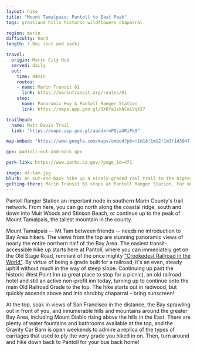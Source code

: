 ```yaml
---
layout: hike
title: "Mount Tamalpais: Pantoll to East Peak"
tags: grassland hills historic wildflowers chaparral

region: marin
difficulty: hard
length: 7.8mi (out and back)

travel:
  origin: Marin City Hub
  served: daily
  out:
    time: 44min
    routes:
    - name: Marin Transit 61
      linK: https://marintransit.org/routes/61
    stop:
      name: Panoramic Hwy & Pantoll Ranger Station
      link: https://maps.app.goo.gl/QX8Ya1skNCoLVqX27

trailhead:
  name: Matt Davis Trail
  link: "https://maps.app.goo.gl/aaddxrmPQjaARiFk9"

map-embed: "https://www.google.com/maps/embed?pb=!1m18!1m12!1m3!1d3947.4586876847015!2d-122.60710312352835!3d37.90404410470207!2m3!1f0!2f0!3f0!3m2!1i1024!2i768!4f13.1!3m3!1m2!1s0x808591a022a6a8b7%3A0xa32aaa1499adc315!2sPantoll%20Rd%20%26%20Matt%20Davis%20Trail%2C%20California%2094941!5e1!3m2!1sen!2sus!4v1737066517280!5m2!1sen!2su"

gpx: pantoll-out-and-back.gpx

park-link: https://www.parks.ca.gov/?page_id=471

image: mt-tam.jpg
blurb: An out-and-back hike up a nicely-graded rail trail to the highest peak in Marin with stunning views of the surrounding mountains and the San Francisco skyline.
getting-there: Marin Transit 61 stops at Pantoll Ranger Station. For more information on catching Route 61 from San Francisco or the East Bay, see the <a href="/marin/getting-to-marin">Getting to Marin guide »</a>
---
```


Pantoll Ranger Station an important node in southern Marin County's trail network. From here, you can go north along the coastal ridge, south and down into Muir Woods and Stinson Beach, or continue up to the peak of Mount Tamalpais, the tallest mountain in the county.

Mount Tamalpais -- Mt Tam between friends -- needs no introduction to Bay Area hikers. The views from the top are stunning panoramic views of nearly the entire northern half of the Bay Area. The easiest transit-accessible hike up starts here at Pantoll, where you can immediately get on the Old Stage Road, remnant of the once mighty ["Crookedest Railroad in the World"](https://www.friendsofmttam.org/railroad/history.html). By virtue of being a grade built for a railroad, it's an even, steady uphill without much in the way of steep slope. Continuing up past the historic West Point Inn (a great place to stop for a picnic), an old railroad hotel and still an active non-profit inn today, turning up to continue onto the main Old Railroad Grade to the top. The hike starts out in redwood, but quickly ascends above and into shrubby chaparral – bring sunscreen!

At the top, soak in views of San Francisco in the distance, the Bay sprawling out in front of you, and innumerable hills and mountains around the greater Bay Area, including Mount Diablo rising above the hills in the East. There are plenty of water fountains and bathrooms available at the top, and the Gravity Car Barn is open weekends to admire a replica of the types of carriages that used to ply the very grade you hiked in on. Then, turn around and hike down back to Pantoll for your bus back home!